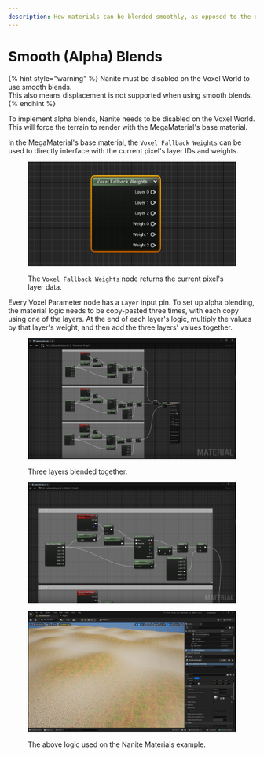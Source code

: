```yaml
---
description: How materials can be blended smoothly, as opposed to the default height blend.
---
```


# Smooth (Alpha) Blends

{% hint style="warning" %}
Nanite must be disabled on the Voxel World to use smooth blends. \
This also means displacement is not supported when using smooth blends.
{% endhint %}

To implement alpha blends, Nanite needs to be disabled on the Voxel World. This will force the terrain to render with the MegaMaterial's base material.

In the MegaMaterial's base material, the `Voxel Fallback Weights` can be used to directly interface with the current pixel's layer IDs and weights.

<figure><img src="../../.gitbook/assets/image.png" alt=""><figcaption><p>The <code>Voxel Fallback Weights</code> node returns the current pixel's layer data.</p></figcaption></figure>

Every Voxel Parameter node has a `Layer` input pin. To set up alpha blending, the material logic needs to be copy-pasted three times, with each copy using one of the layers. At the end of each layer's logic, multiply the values by that layer's weight, and then add the three layers' values together.

<div><figure><img src="../../.gitbook/assets/image (1).png" alt=""><figcaption><p>Three layers blended together.</p></figcaption></figure> <figure><img src="../../.gitbook/assets/image (2).png" alt=""><figcaption></figcaption></figure></div>

<figure><img src="../../.gitbook/assets/image (5).png" alt=""><figcaption><p>The above logic used on the Nanite Materials example.</p></figcaption></figure>
